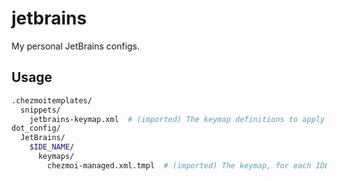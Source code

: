 # jetbrains

My personal JetBrains configs.

## Usage

```sh
.chezmoitemplates/
  snippets/
    jetbrains-keymap.xml  # (imported) The keymap definitions to apply
dot_config/
  JetBrains/
    $IDE_NAME/
      keymaps/
        chezmoi-managed.xml.tmpl  # (imported) The keymap, for each IDE
```
